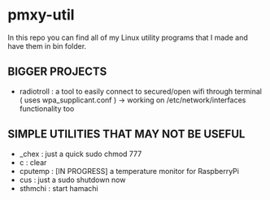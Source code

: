 # pmxy-util

In this repo you can find all of my Linux utility programs that I made and have them in bin folder.

<h2>BIGGER PROJECTS</h2>

+ radiotroll : a tool to easily connect to secured/open wifi through terminal
( uses wpa_supplicant.conf )
-> working on /etc/network/interfaces functionality too

<h2>SIMPLE UTILITIES THAT MAY NOT BE USEFUL</h2>

+ _chex : just a quick sudo chmod 777
+ c : clear
+ cputemp : [IN PROGRESS] a temperature monitor for RaspberryPi
+ cus : just a sudo shutdown now
+ sthmchi : start hamachi